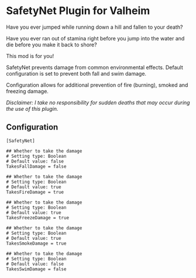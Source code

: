 # SafetyNet Plugin for Valheim

Have you ever jumped while running down a hill and fallen to your death?

Have you ever ran out of stamina right before you jump into the water and die before you make it back to shore?

This mod is for you!

SafetyNet prevents damage from common environmental effects.
Default configuration is set to prevent both fall and swim damage.

Configuration allows for additional prevention of fire (burning), smoked and freezing damage.

*Disclaimer: I take no responsibility for sudden deaths that may occur during the use of this plugin.*

## Configuration
```
[SafetyNet]

## Whether to take the damage
# Setting type: Boolean
# Default value: false
TakesFallDamage = false

## Whether to take the damage
# Setting type: Boolean
# Default value: true
TakesFireDamage = true

## Whether to take the damage
# Setting type: Boolean
# Default value: true
TakesFreezeDamage = true

## Whether to take the damage
# Setting type: Boolean
# Default value: true
TakesSmokeDamage = true

## Whether to take the damage
# Setting type: Boolean
# Default value: false
TakesSwimDamage = false

```
